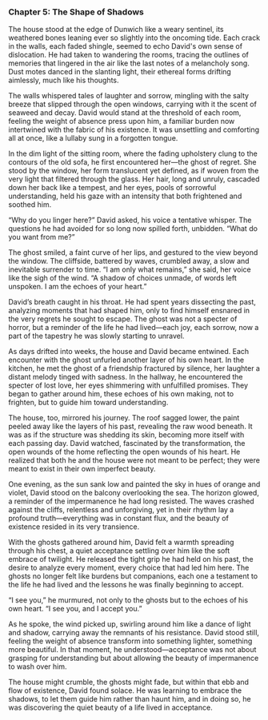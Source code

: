 ### Chapter 5: The Shape of Shadows

The house stood at the edge of Dunwich like a weary sentinel, its weathered bones leaning ever so slightly into the oncoming tide. Each crack in the walls, each faded shingle, seemed to echo David's own sense of dislocation. He had taken to wandering the rooms, tracing the outlines of memories that lingered in the air like the last notes of a melancholy song. Dust motes danced in the slanting light, their ethereal forms drifting aimlessly, much like his thoughts.

The walls whispered tales of laughter and sorrow, mingling with the salty breeze that slipped through the open windows, carrying with it the scent of seaweed and decay. David would stand at the threshold of each room, feeling the weight of absence press upon him, a familiar burden now intertwined with the fabric of his existence. It was unsettling and comforting all at once, like a lullaby sung in a forgotten tongue.

In the dim light of the sitting room, where the fading upholstery clung to the contours of the old sofa, he first encountered her—the ghost of regret. She stood by the window, her form translucent yet defined, as if woven from the very light that filtered through the glass. Her hair, long and unruly, cascaded down her back like a tempest, and her eyes, pools of sorrowful understanding, held his gaze with an intensity that both frightened and soothed him.

“Why do you linger here?” David asked, his voice a tentative whisper. The questions he had avoided for so long now spilled forth, unbidden. “What do you want from me?”

The ghost smiled, a faint curve of her lips, and gestured to the view beyond the window. The cliffside, battered by waves, crumbled away, a slow and inevitable surrender to time. “I am only what remains,” she said, her voice like the sigh of the wind. “A shadow of choices unmade, of words left unspoken. I am the echoes of your heart.”

David’s breath caught in his throat. He had spent years dissecting the past, analyzing moments that had shaped him, only to find himself ensnared in the very regrets he sought to escape. The ghost was not a specter of horror, but a reminder of the life he had lived—each joy, each sorrow, now a part of the tapestry he was slowly starting to unravel.

As days drifted into weeks, the house and David became entwined. Each encounter with the ghost unfurled another layer of his own heart. In the kitchen, he met the ghost of a friendship fractured by silence, her laughter a distant melody tinged with sadness. In the hallway, he encountered the specter of lost love, her eyes shimmering with unfulfilled promises. They began to gather around him, these echoes of his own making, not to frighten, but to guide him toward understanding.

The house, too, mirrored his journey. The roof sagged lower, the paint peeled away like the layers of his past, revealing the raw wood beneath. It was as if the structure was shedding its skin, becoming more itself with each passing day. David watched, fascinated by the transformation, the open wounds of the home reflecting the open wounds of his heart. He realized that both he and the house were not meant to be perfect; they were meant to exist in their own imperfect beauty.

One evening, as the sun sank low and painted the sky in hues of orange and violet, David stood on the balcony overlooking the sea. The horizon glowed, a reminder of the impermanence he had long resisted. The waves crashed against the cliffs, relentless and unforgiving, yet in their rhythm lay a profound truth—everything was in constant flux, and the beauty of existence resided in its very transience.

With the ghosts gathered around him, David felt a warmth spreading through his chest, a quiet acceptance settling over him like the soft embrace of twilight. He released the tight grip he had held on his past, the desire to analyze every moment, every choice that had led him here. The ghosts no longer felt like burdens but companions, each one a testament to the life he had lived and the lessons he was finally beginning to accept.

“I see you,” he murmured, not only to the ghosts but to the echoes of his own heart. “I see you, and I accept you.” 

As he spoke, the wind picked up, swirling around him like a dance of light and shadow, carrying away the remnants of his resistance. David stood still, feeling the weight of absence transform into something lighter, something more beautiful. In that moment, he understood—acceptance was not about grasping for understanding but about allowing the beauty of impermanence to wash over him.

The house might crumble, the ghosts might fade, but within that ebb and flow of existence, David found solace. He was learning to embrace the shadows, to let them guide him rather than haunt him, and in doing so, he was discovering the quiet beauty of a life lived in acceptance.